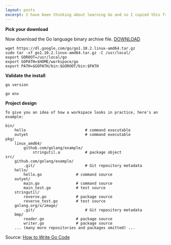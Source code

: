 ```yaml
---
layout: posts
excerpt: I have been thinking about learning Go and so I copied this from a simple Go install guide.
---
```


**Pick your download**

Now download the Go language binary archive file. [DOWNLOAD](https://golang.org/dl/)

```
wget https://dl.google.com/go/go1.10.2.linux-amd64.tar.gz
sudo tar -xf go1.10.2.linux-amd64.tar.gz -C /usr/local/
export GOROOT=/usr/local/go
export GOPATH=$HOME/workspace/go
export PATH=$GOPATH/bin:$GOROOT/bin:$PATH
```

**Validate the install**

```
go version

go env
```

**Project design**

```
To give you an idea of how a workspace looks in practice, here's an example:

bin/
    hello                          # command executable
    outyet                         # command executable
pkg/
    linux_amd64/
        github.com/golang/example/
            stringutil.a           # package object
src/
    github.com/golang/example/
        .git/                      # Git repository metadata
	hello/
	    hello.go               # command source
	outyet/
	    main.go                # command source
	    main_test.go           # test source
	stringutil/
	    reverse.go             # package source
	    reverse_test.go        # test source
    golang.org/x/image/
        .git/                      # Git repository metadata
	bmp/
	    reader.go              # package source
	    writer.go              # package source
    ... (many more repositories and packages omitted) ...

```

Source: [How to Write Go Code](https://golang.org/doc/code.html)
